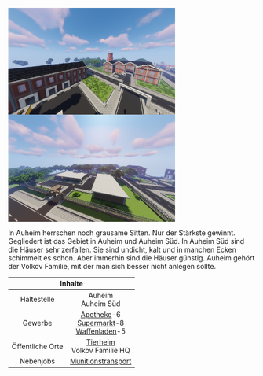
<img align="left" width="340" eight="340" src="../../../assets/image/gebiete/Ganggebiet1.png"> <img align="center" width="340" eight="340" src="../../../assets/image/gebiete/Ganggebiet2.png">


In Auheim herrschen noch grausame Sitten. Nur der Stärkste gewinnt. Gegliedert ist das Gebiet in Auheim und Auheim Süd. In Auheim Süd sind die Häuser sehr zerfallen. Sie sind undicht, kalt und in manchen Ecken schimmelt es schon. Aber immerhin sind die Häuser günstig. Auheim gehört der Volkov Familie, mit der man sich besser nicht anlegen sollte.

<table>
  <thead>
    <tr>
      <th colspan=2 align="center">Inhalte</th>
    </tr>
  </thead>
  <tbody>
    <tr>
      <td align="center">Haltestelle</td>
      <td align="center">Auheim <br> Auheim Süd</td>
    </tr>
    <tr>
      <td align="center">Gewerbe</td>
      <td align="center"><a href="../../biz/apotheke/">Apotheke</a>-6 <br> <a href="../../biz/supermarkt/">Supermarkt</a>-8 <br> <a href="../../biz/waffenladen/">Waffenladen</a>-5</td>
    </tr>
    <tr>
      <td align="center">Öffentliche Orte</td>
      <td align="center"><a href="../../gebäude/tierheim/">Tierheim</a> <br> Volkov Familie HQ</td>
    </tr>
    <tr>
      <td align="center">Nebenjobs</td>
      <td align="center"><a href="../../nebenjobs/munitionstransport/"> Munitionstransport </a></td>
    </tr>
  </tbody>
</table> 
